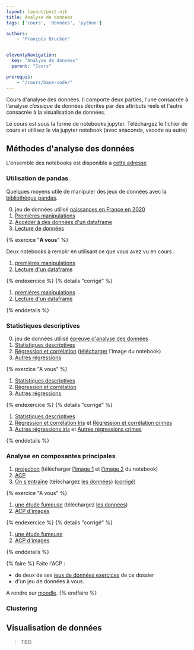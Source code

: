 ```yaml
---
layout: layout/post.njk
title: Analyse de données
tags: ['cours', 'données', 'python']

authors:
    - "François Brucker"


eleventyNavigation:
  key: "Analyse de données"
  parent: "Cours"

prerequis:
    - "/cours/base-code/"
---
```


<!-- début résumé -->

Cours d'analyse des données. Il comporte deux parties, l'une consacrée à l'analyse *classique* de données décrites par des attributs réels et l'autre consacrée à la visualisation de données.

<!-- fin résumé -->

Le cours est sous la forme de notebooks jupyter. Téléchargez le fichier de cours et utilisez le via jupyter notebook (avec anaconda, vscode ou autre)

## Méthodes d'analyse des données

L'ensemble des notebooks est disponible à [cette adresse]()

### Utilisation de pandas

Quelques moyens utile de manipuler des jeux de données avec la [bibliothèque pandas](https://pandas.pydata.org/docs/index.html).

0. jeu de données utilisé [naissances en France en 2020](./notebooks-analyse/nat2020_csv.zip)
1. [Premières manipulations](./notebooks-analyse/1_1_1_cours_premières_manipulations.ipynb)
2. [Accéder à des données d'un dataframe](./notebooks-analyse/1_2_cours_acceder_aux_dataframe.ipynb)
3. [Lecture de données](./notebooks-analyse/1_3_1_cours_lecture_données.ipynb)

{% exercice "**A vous**" %}

Deux notebooks à remplir en utilisant ce que vous avez vu en cours :

1. [premières manipulations](./notebooks-analyse/1_1_2_à_vous_premières_manipulations.ipynb)
2. [Lecture d'un dataframe](./notebooks-analyse/1_3_2_à_vous_lecture_données.ipynb)

{% endexercice %}
{% details "corrigé" %}

1. [premières manipulations](./notebooks-analyse/1_1_3_corrigé_premières_manipulations.ipynb)
2. [Lecture d'un dataframe](./notebooks-analyse/1_3_3_corrigé_lecture_données.ipynb)

{% enddetails %}

### Statistiques descriptives

0. jeu de données utilisé [épreuve d'analyse des données](./notebooks-analyse/épreuve.txt)
1. [Statistiques descriptives](./notebooks-analyse/2_1_1_cours_statistiques_descriptives.ipynb)
2. [Régression et corrélation](./notebooks-analyse/2_2_1_cours_régression_et_corrélation.ipynb) ([télécharger](./notebooks-analyse/régression-opti.png) l'image du notebook)
3. [Autres régressions](./notebooks-analyse/2_3_1_cours_autres_régressions.ipynb)

{% exercice "A vous" %}

1. [Statistiques descriptives](./notebooks-analyse/2_1_2_à_vous_statistiques_descriptives.ipynb)
2. [Régression et corrélation](./notebooks-analyse/2_2_2_à_vous_régression_et_corrélation.ipynb)
3. [Autres régressions](./notebooks-analyse/2_3_2_à_vous_autres_régressions.ipynb)

{% endexercice %}
{% details "corrigé" %}

1. [Statistiques descriptives](./notebooks-analyse/2_1_3_corrigé_statistiques_descriptives.ipynb)
2. [Régression et corrélation Iris](./notebooks-analyse/2_2_3_corrigé_régression_et_corrélation_iris.ipynb) et [Régression et corrélation crimes](./notebooks-analyse/2_2_3_corrigé_régression_et_corrélation_crimes.ipynb)
3. [Autres régressions iris](./notebooks-analyse/2_3_3_corrigé_autres_régressions_iris.ipynb) et [Autres régressions crimes](./notebooks-analyse/2_3_3°corrigé_autres_régressions_crimes.ipynb)

{% enddetails %}

### Analyse en composantes principales

1. [projection](./notebooks-analyse/3_1_cours_projections.ipynb) (télécharger [l'image 1](./notebooks-analyse/projection-opti.png) et [l'image 2](./notebooks-analyse/projection-données.png) du notebook)
2. [ACP](./notebooks-analyse/3_2_1_cours_acp.ipynb)
3. [On s'entraîne](./notebooks-analyse/3_2_2_a_vous_dépenses_état.ipynb) (téléchargez [les données](./notebooks-analyse/dépense_état.csv)) ([corrigé](./notebooks-analyse/3_2_3_corrigé_dépenses_état.ipynb))

{% exercice "A vous" %}

1. [une étude fumeuse](./notebooks-analyse/3_3_1_à_vous_une_étude_fumeuse.ipynb) (téléchargez [les données](./notebooks-analyse/fume.txt))
2. [ACP d'images](./notebooks-analyse/3_3_3_a_vous_données_visages.ipynb)

{% endexercice %}
{% details "corrigé" %}

1. [une étude fumeuse](./notebooks-analyse/3_3_2_corrigé_une_étude_fumeuse.ipynb)
2. [ACP d'images](./notebooks-analyse/3_3_4_corrigé_données_visages.ipynb)

{% enddetails %}

{% faire %}
Faite l'ACP :

* de deux de ses [jeux de données exercices](./notebooks-analyse/données_exercices.zip) de ce dossier
* d'un jeu de données à vous.

A rendre sur [moodle](https://moodle.centrale-marseille.fr/mod/assign/view.php?id=36079).
{% endfaire %}

### Clustering

## Visualisation de données

> TBD
>
